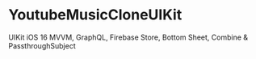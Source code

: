 # YoutubeMusicCloneUIKit
UIKit iOS 16 MVVM, GraphQL, Firebase Store, Bottom Sheet, Combine &amp; PassthroughSubject
